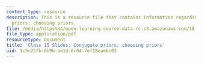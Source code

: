 ```yaml
---
content_type: resource
description: This is a resource file that contains information regarding conjugate
  priors; choosing priors.
file: /media/https%3A/open-learning-course-data-rc.s3.amazonaws.com/18-05-introduction-to-probability-and-statistics-spring-2014/1c5c25fb6b9bae1d6c047ef18eaebc03_MIT18_05S14_class15slides.pdf
file_type: application/pdf
resourcetype: Document
title: 'Class 15 Slides: Conjugate priors; choosing priors'
uid: 1c5c25fb-6b9b-ae1d-6c04-7ef18eaebc03
---
```

